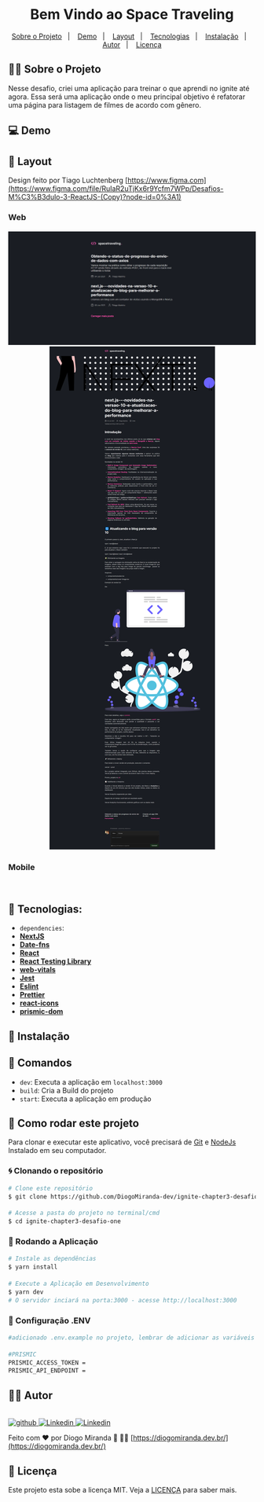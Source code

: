 <!-- <h1 align="center">
🚧 Space Traveling | Em Construção 🚧
</h1> -->

<h1 align="center">
    Bem Vindo ao Space Traveling
</h1>

<p align="center">
  <a href="#page_facing_up-sobre-o-projeto">Sobre o Projeto</a>&nbsp;&nbsp;&nbsp;|&nbsp;&nbsp;&nbsp;
  <a href="#computer-demo">Demo</a>&nbsp;&nbsp;&nbsp;|&nbsp;&nbsp;&nbsp;
  <a href="#art-layout">Layout</a>&nbsp;&nbsp;&nbsp;|&nbsp;&nbsp;&nbsp;
  <a href="#hammer-Tecnologias">Tecnologias</a>&nbsp;&nbsp;&nbsp;|&nbsp;&nbsp;&nbsp;
  <a href="#blue_book-instalação">Instalação</a>&nbsp;&nbsp;&nbsp;|&nbsp;&nbsp;&nbsp;
  <a href="#astronaut-Autor">Autor</a>&nbsp;&nbsp;&nbsp;|&nbsp;&nbsp;&nbsp;
  <a href="#memo-Licença">Licença</a>
</p>

<!-- ## :information_source: O que é Next Level Week?

O [NLW](https://nextlevelweek.com/inscricao/1) é uma semana prática com muito código, desafios, network e com um único objetivo: levá-lo ao próximo nível.
Através do método da [Rocketseat](https://nextlevelweek.com/inscricao/1), você aprenderá novas ferramentas, tecnologias e descobrirá hacks que irão impulsionar sua carreira.
Um evento online e totalmente gratuito que o ajudará a dar o próximo passo na sua evolução como desenvolvedor.
 -->

## :page_facing_up:🚀 Sobre o Projeto
Nesse desafio, criei uma aplicação para treinar o que aprendi no ignite até agora. Essa será uma aplicação onde o meu principal objetivo é refatorar uma página para listagem de filmes de acordo com gênero.

## :computer: Demo
<!--
# 🚀  API

dados de [https://api.themoviedb.org/3](https://api.themoviedb.org/3)

# 🌀 clone APP

Interface [https://www.netflix.com/](https://www.netflix.com/)
 -->
## :art: Layout
Design feito por Tiago Luchtenberg [https://www.figma.com](https://www.figma.com/file/RuIaR2uTjKx6r9Ycfm7WPp/Desafios-M%C3%B3dulo-3-ReactJS-(Copy)?node-id=0%3A1)


### Web
<h4 align="center">
  <img alt="ExampleWeb" title="ExampleWeb" src=".github/img2.png" >
  <img alt="ExampleWeb" title="ExampleWeb" src=".github/img1.png" >
</h4>

### Mobile
<!-- ## Responsive app
<h4 align="center">
  <img alt="ExampleWeb" title="ExampleWeb" src=".github/netflix_clone_react_img_responsive0.png" width="700px">
  <img alt="ExampleWeb" title="ExampleWeb" src=".github/netflix_clone_react_img_responsive1.png" width="700px">
</h4> -->

<!-- #### Theme Dark -->

<!-- <h4 align="center">
  <img alt="home-dark" title="home-dark" src=".github/readme/home-dark.png" width="400px" />
  <img alt="dashboard-dark" title="dashboard-dark" src=".github/readme/dashboard-dark.png" width="400px" />
  <img alt="challenges-dark" title="challenges-dark" src=".github/readme/challenges-dark.png" width="400px" />
  <img alt="challenges-completed-dark" title="challenges-completed-dark" src=".github/readme/challenges-completed-dark.png" width="400px" />
  <img alt="leaderboard" title="leaderboard" src=".github/readme/leaderboard-dark.png" width="400px" />
</h4> -->

<!-- #### Theme Light -->

<!-- <h4 align="center">
  <img alt="home-light" title="home-light" src=".github/readme/home-light.png" width="400px" />
  <img alt="dashboard-light" title="dashboard-light" src=".github/readme/dashboard-light.png" width="400px" />
  <img alt="challenges-light" title="challenges-light" src=".github/readme/challenges-light.png" width="400px" />
  <img alt="challenges-completed-light" title="challenges-completed-light" src=".github/readme/challenges-completed-light.png" width="400px" />
  <img alt="leaderboard" title="leaderboard" src=".github/readme/leaderboard-light.png" width="400px" />
</h4> -->
<!-- ### Mobile -->
<!--
<h4 align="center">
  <img alt="ExampleMobile" title="ExampleMobile" src=".github/readme/mobile.gif" width="200px" />
  <img alt="ExampleMobile" title="ExampleMobile" src=".github/readme/mobile-dark.jpeg" width="200px" />
  <img alt="ExampleMobile" title="ExampleMobile" src=".github/readme/mobile-light.jpeg" width="200px" />
  <!-- <img alt="ExampleMobile" title="ExampleMobile" src=".github/app-detail.jpg" width="200px" /> -->
<!-- </h4> -->

<br/>

<!-- ## :tada: Melhorias na Aplicação

    -Adicionado api serverless na aplicação;
    -Adicionado autenticação com github via Auth0;
    -Adicionado Firebase para efetuar autenticação;
    -Adicionado mongodb para salvar informações;
    -Adicionado pagina de Leaderboard na aplicação;
    -Adicionado theme dark na aplicação;
    -Adicionado save theme no localStorage;
    -Adicionado Switch para alterar os themes;
    -Adicionado Toast como notificação;
    -Adicionado Test com Jest;
    -Adicionado storybook para os component;
    -Adicionado opção de PWA na aplicação;
    -Adicionado Ícones para representar os botões;
    -Adicionado uma SideBar
    -Adicionado component para SEO;
    -Efetuado diversos ajustes no designer da aplicação;
    -Efetuado ajustes para o mobile e PWA;

## 🎖 Milestone

    -Melhorar a SSR da aplicação
    -Ajustar autenticação no Mobile
    -Ajustar designer do app para Mobile
    -Adicionar compartilhar com Redes Sociais
    -Concluir os testes
    -Ajustes no Storybook -->

## :hammer: Tecnologias:

- `dependencies`:
- **[NextJS](https://nextjs.org/)**
- **[Date-fns](https://date-fns.org/)**
- **[React](https://pt-br.reactjs.org/docs/create-a-new-react-app.html)**
- **[React Testing Library](https://testing-library.com/docs/react-testing-library/intro)**
- **[web-vitals](https://github.com/axios/axios)**
- **[Jest](https://jestjs.io/)**
- **[Eslint](https://eslint.org/)**
- **[Prettier](https://prettier.io/)**
- **[react-icons](https://react-icons.github.io/react-icons/)**
- **[prismic-dom](https://github.com/prismicio/prismic-dom)**

<!-- - `devDependencies`:
- **[TypeScript](https://www.typescriptlang.org/)**
- **[json-server](https://github.com/typicode/json-server)** -->

<!--
- **[@material-ui/core](https://material-ui.com/pt/getting-started/installation/)**
- **[@material-ui/icons](https://material-ui.com/pt/getting-started/installation/)**
- **[Axios](https://github.com/axios/axios)**
- **[Rc-slider](https://www.npmjs.com/package/rc-slider)**
- **[sass](https://sass-lang.com/)**
- **[babel](https://babeljs.io/)**
- **[webpack](https://webpack.js.org/)**
- **[node-sass](https://github.com/sass/node-sass)**
- **[react-feather](https://github.com/feathericons/react-feather)**
- **[immer](https://immerjs.github.io/immer/)**
- **[react-redux](https://react-redux.js.org/)**
- **[react-saga](https://github.com/redux-saga/redux-saga)**
- **[react-modal](https://github.com/reactjs/react-modal)**
- **[Polished](https://polished.js.org/)**
- **[react-toastify](https://github.com/fkhadra/react-toastify)**
- **[miragejs](https://miragejs.com/)**
- **[Firebase](https://firebase.google.com/?hl=pt-br)**
- **[Jest](https://jestjs.io/)**
- **[Storybook](https://storybook.js.org/)**
- **[Eslint](https://eslint.org/)**
- **[Prettier](https://prettier.io/)**
- **[Husky](https://github.com/typicode/husky)**
- **[PlopJS](https://plopjs.com/)**
- **[Styled-Icons](https://styled-icons.js.org/)**
 -->

## :blue_book: Instalação
## 🔎 Comandos

- `dev`: Executa a aplicação em `localhost:3000`
- `build`: Cria a Build do projeto
- `start`: Executa a aplicação em produção
<!-- - `test`: Executa **Jest** para testar todos os componentes e páginas -->
<!-- - `eject`: Executa **Jest** em watch mode -->
<!-- - `server`: Executa o servidor fake `localhost:3333` -->

## 🚀 Como rodar este projeto

Para clonar e executar este aplicativo, você precisará de [Git](https://git-scm.com) e [NodeJs](https://nodejs.org/en/) Instalado em seu computador.

### 🌀 Clonando o repositório

```bash
# Clone este repositório
$ git clone https://github.com/DiogoMiranda-dev/ignite-chapter3-desafio-one

# Acesse a pasta do projeto no terminal/cmd
$ cd ignite-chapter3-desafio-one
```

### 🎲 Rodando a Aplicação

```bash
# Instale as dependências
$ yarn install

# Execute a Aplicação em Desenvolvimento
$ yarn dev
# O servidor inciará na porta:3000 - acesse http://localhost:3000

```
<!-- # Execute o server fake
$ yarn server
# O servidor inciará na porta:3333 - acesse http://localhost:3333 -->

<!-- ### 💾 Comandos Úteis

```bash
#Rodar os testes
$ yarn test
``` -->



### 📁 Configuração .ENV

 ```bash
#adicionado .env.example no projeto, lembrar de adicionar as variáveis de ambiente conforme o exemplo

#PRISMIC
PRISMIC_ACCESS_TOKEN =
PRISMIC_API_ENDPOINT =

```

## :astronaut: Autor

<a href="https://github.com/DiogoMiranda-dev/">
 <img src="https://avatars.githubusercontent.com/u/29265016?v=4" width="70px;" alt=""/>
 <br />
  <img alt="github" src="https://img.shields.io/badge/-DiogoMiranda--dev-9871F5?label=Github&logo=github&style=flat-square">
</a>
<a href="https://www.linkedin.com/in/diogo-miranda-2233657a/">
  <img alt="Linkedin" src="https://img.shields.io/badge/-Diogo%20Miranda-9871F5?label=Linkedin&logo=linkedin&style=flat-square">
</a>
<a href="https://www.instagram.com/diogomiranda.dev/">
  <img alt="Linkedin" src="https://img.shields.io/badge/-diogomiranda.dev-9871F5?label=Instagram&logo=instagram&style=flat-square">
</a>

Feito com ❤️ por Diogo Miranda  🥇 :astronaut:  [https://diogomiranda.dev.br/](https://diogomiranda.dev.br/)


## :memo: Licença

Este projeto esta sobe a licença MIT. Veja a [LICENÇA](https://opensource.org/licenses/MIT) para saber mais.
